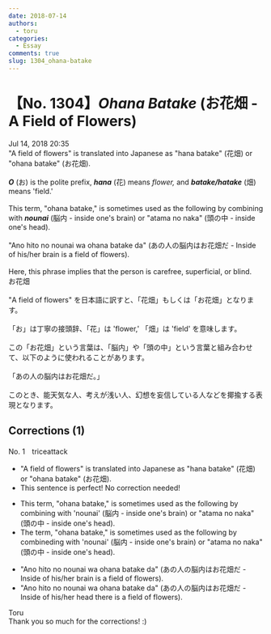 ```yaml
---
date: 2018-07-14
authors:
  - toru
categories:
  - Essay
comments: true
slug: 1304_ohana-batake
---
```


# 【No. 1304】<strong><em>Ohana Batake</strong></em> (お花畑 - A Field of Flowers)
<div class="date">Jul 14, 2018 20:35</div>
<div id="post"><div id="body_show_ori">
"A field of flowers" is translated into Japanese as "hana batake" (花畑) or "ohana batake" (お花畑).<br/><br/><strong><em>O</em></strong> (お) is the polite prefix, <strong><em>hana</em></strong> (花) means <em>flower,</em> and <strong><em>batake/hatake</em></strong> (畑) means 'field.'<br/><br/>This term, "ohana batake," is sometimes used as the following by combining with <strong><em>nounai</em></strong> (脳内 - inside one's brain) or "atama no naka" (頭の中 - inside one's head).<br/><br/>"Ano hito no nounai wa ohana batake da" (あの人の脳内はお花畑だ - Inside of his/her brain is a field of flowers).<br/><br/>Here, this phrase implies that the person is carefree, superficial, or blind.
</div></div>

<!-- more -->

<div id="post_ja"><div id="body_show_mo">
お花畑<br/><br/>"A field of flowers" を日本語に訳すと、「花畑」もしくは「お花畑」となります。<br/><br/>「お」は丁寧の接頭辞、「花」は 'flower,' 「畑」は 'field' を意味します。<br/><br/>この「お花畑」という言葉は、「脳内」や「頭の中」という言葉と組み合わせて、以下のように使われることがあります。<br/><br/>「あの人の脳内はお花畑だ。」<br/><br/>このとき、能天気な人、考えが浅い人、幻想を妄信している人などを揶揄する表現となります。
</div></div>

## Corrections (1)
<div id="block"><div class="first_name"> No. 1　<span class="just_name">triceattack</span></div><div id="block2">
<ul class="correction_field">
<li class="incorrect">"A field of flowers" is translated into Japanese as "hana batake" (花畑) or "ohana batake" (お花畑).</li>
<li class="corrected perfect">This sentence is perfect! No correction needed!</li>
</ul>
<ul class="correction_field">
<li class="incorrect">This term, "ohana batake," is sometimes used as the following by combining with 'nounai' (脳内 - inside one's brain) or "atama no naka" (頭の中 - inside one's head).</li>
<li class="corrected correct">
<span class="f_blue">The</span> term<span class="sline">,</span> "ohana batake<span class="sline">,</span>" is sometimes <span class="sline">used as the following by</span> combin<span class="f_blue">ed</span><span class="sline">ing</span> with 'nounai' (脳内 - inside one's brain) or "atama no naka" (頭の中 - inside one's head).
</li>
</ul>
<ul class="correction_field">
<li class="incorrect">"Ano hito no nounai wa ohana batake da" (あの人の脳内はお花畑だ - Inside of his/her brain is a field of flowers).</li>
<li class="corrected correct">
"Ano hito no nounai wa ohana batake da" (あの人の脳内はお花畑だ - Inside of his/her <span class="f_blue">head</span> <span class="f_blue">there</span> is a field of flowers).
</li>
</ul>
</div><div class="name"><span class="just_name">Toru</span><br>
Thank you so much for the corrections! :)
</div>
</div>
